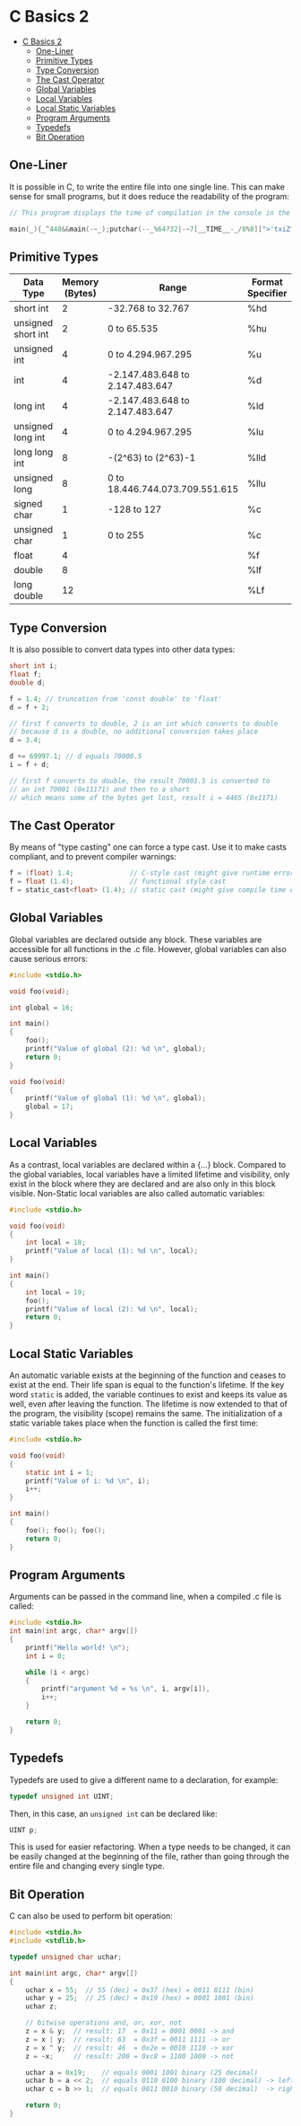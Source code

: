 # C Basics 2

- [C Basics 2](#c-basics-2)
  - [One-Liner](#one-liner)
  - [Primitive Types](#primitive-types)
  - [Type Conversion](#type-conversion)
  - [The Cast Operator](#the-cast-operator)
  - [Global Variables](#global-variables)
  - [Local Variables](#local-variables)
  - [Local Static Variables](#local-static-variables)
  - [Program Arguments](#program-arguments)
  - [Typedefs](#typedefs)
  - [Bit Operation](#bit-operation)

## One-Liner

It is possible in C, to write the entire file into one single line. This can make sense for small programs, but it does reduce the readability of the program:

```C
// This program displays the time of compilation in the console in the HH:MM:SS format

main(_){_^448&&main(-~_);putchar(--_%64?32|-~7[__TIME__-_/8%8][">'txiZ^(~z?"-48]>>";;;====~$::199"[_*2&8|_/64]/(_&2?1:8)%8&1:10);}
```

## Primitive Types

| Data Type          | Memory (Bytes) | Range                           | Format Specifier |
|--------------------|----------------|---------------------------------|------------------|
| short int          | 2              | -32.768 to 32.767               | %hd              |
| unsigned short int | 2              | 0 to 65.535                     | %hu              |
| unsigned int       | 4              | 0 to 4.294.967.295              | %u               |
| int                | 4              | -2.147.483.648 to 2.147.483.647 | %d               |
| long int           | 4              | -2.147.483.648 to 2.147.483.647 | %ld              |
| unsigned long int  | 4              | 0 to 4.294.967.295              | %lu              |
| long long int      | 8              | -(2^63) to (2^63)-1             | %lld             |
| unsigned long      | 8              | 0 to 18.446.744.073.709.551.615 | %llu             |
| signed char        | 1              | -128 to 127                     | %c               |
| unsigned char      | 1              | 0 to 255                        | %c               |
| float              | 4              |                                 | %f               |
| double             | 8              |                                 | %lf              |
| long double        | 12             |                                 | %Lf              |

## Type Conversion

It is also possible to convert data types into other data types:

```C
short int i;
float f;
double d;

f = 1.4; // truncation from 'const double' to 'float'
d = f + 2;

// first f converts to double, 2 is an int which converts to double
// because d is a double, no additional conversion takes place
d = 3.4;

d += 69997.1; // d equals 70000.5
i = f + d;

// first f converts to double, the result 70001.5 is converted to
// an int 70001 (0x11171) and then to a short
// which means some of the bytes get lost, result i = 4465 (0x1171) 
```

## The Cast Operator

By means of "type casting" one can force a type cast. Use it to make casts compliant, and to prevent compiler warnings:

```C
f = (float) 1.4;              // C-style cast (might give runtime errors)
f = float (1.4);              // functional style cast
f = static_cast<float> (1.4); // static cast (might give compile time errors)
```

## Global Variables

Global variables are declared outside any block. These variables are accessible for all functions in the .c file. However, global variables can also cause serious errors:

```C
#include <stdio.h>

void foo(void);

int global = 16;

int main()
{
    foo();
    printf("Value of global (2): %d \n", global);
    return 0;
}

void foo(void)
{
    printf("Value of global (1): %d \n", global);
    global = 17;
}

```

## Local Variables

As a contrast, local variables are declared within a {...} block. Compared to the global variables, local variables have a limited lifetime and visibility, only exist in the block where they are declared and are also only in this block visible. Non-Static local variables are also called automatic variables:

```C
#include <stdio.h>

void foo(void)
{
    int local = 18;
    printf("Value of local (1): %d \n", local);
}

int main()
{
    int local = 19;
    foo();
    printf("Value of local (2): %d \n", local);
    return 0;
}
```

## Local Static Variables

An automatic variable exists at the beginning of the function and ceases to exist at the end. Their life span is equal to the function's lifetime. If the key word `static` is added, the variable continues to exist and keeps its value as well, even after leaving the function. The lifetime is now extended to that of the program, the visibility (scope) remains the same. The initialization of a static variable takes place when the function is called the first time:

```C
#include <stdio.h>

void foo(void)
{
    static int i = 1;
    printf("Value of i: %d \n", i);
    i++;
}

int main()
{
    foo(); foo(); foo();
    return 0;
}
```

## Program Arguments

Arguments can be passed in the command line, when a compiled .c file is called:

```C
#include <stdio.h>
int main(int argc, char* argv[])
{
    printf("Hello world! \n");
    int i = 0;

    while (i < argc)
    {
        printf("argument %d = %s \n", i, argv[i]),
        i++;
    }

    return 0;
}
```

## Typedefs

Typedefs are used to give a different name to a declaration, for example:

```C
typedef unsigned int UINT;
```

Then, in this case, an `unsigned int` can be declared like:

```C
UINT p;
```

This is used for easier refactoring. When a type needs to be changed, it can be easily changed at the beginning of the file, rather than going through the entire file and changing every single type.

## Bit Operation

C can also be used to perform bit operation:

```C
#include <stdio.h>
#include <stdlib.h>

typedef unsigned char uchar;

int main(int argc, char* argv[])
{
    uchar x = 55;  // 55 (dec) = 0x37 (hex) = 0011 0111 (bin)
    uchar y = 25;  // 25 (dec) = 0x19 (hex) = 0001 1001 (bin)
    uchar z;

    // bitwise operations and, or, xor, not
    z = x & y;  // result: 17  = 0x11 = 0001 0001 -> and
    z = x | y;  // result: 63  = 0x3f = 0011 1111 -> or
    z = x ^ y;  // result: 46  = 0x2e = 0010 1110 -> xor
    z = ~x;     // result: 200 = 0xc8 = 1100 1000 -> not

    uchar a = 0x19;    // equals 0001 1001 binary (25 decimal)
    uchar b = a << 2;  // equals 0110 0100 binary (100 decimal) -> left shift
    uchar c = b >> 1;  // equals 0011 0010 binary (50 decimal)  -> right shift

    return 0;
}